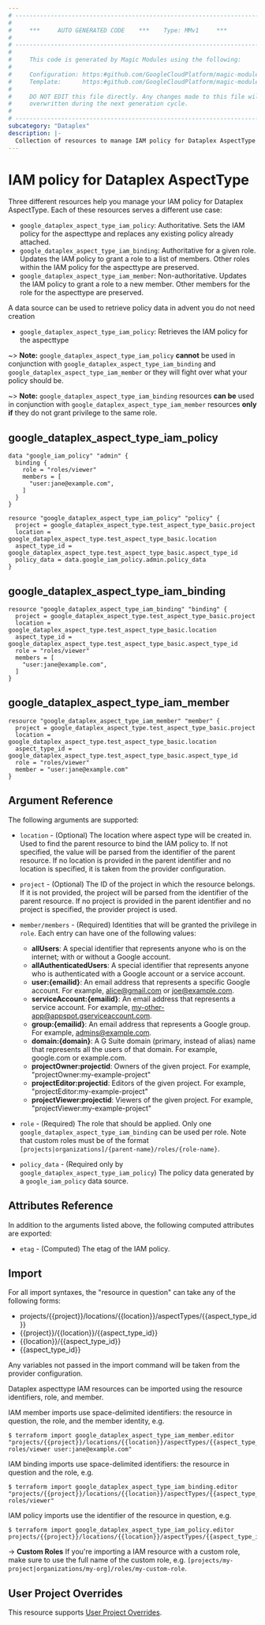 ```yaml
---
# ----------------------------------------------------------------------------
#
#     ***     AUTO GENERATED CODE    ***    Type: MMv1     ***
#
# ----------------------------------------------------------------------------
#
#     This code is generated by Magic Modules using the following:
#
#     Configuration: https:#github.com/GoogleCloudPlatform/magic-modules/tree/main/mmv1/products/dataplex/AspectType.yaml
#     Template:      https:#github.com/GoogleCloudPlatform/magic-modules/tree/main/mmv1/templates/terraform/resource_iam.html.markdown.tmpl
#
#     DO NOT EDIT this file directly. Any changes made to this file will be
#     overwritten during the next generation cycle.
#
# ----------------------------------------------------------------------------
subcategory: "Dataplex"
description: |-
  Collection of resources to manage IAM policy for Dataplex AspectType
---
```


# IAM policy for Dataplex AspectType
Three different resources help you manage your IAM policy for Dataplex AspectType. Each of these resources serves a different use case:

* `google_dataplex_aspect_type_iam_policy`: Authoritative. Sets the IAM policy for the aspecttype and replaces any existing policy already attached.
* `google_dataplex_aspect_type_iam_binding`: Authoritative for a given role. Updates the IAM policy to grant a role to a list of members. Other roles within the IAM policy for the aspecttype are preserved.
* `google_dataplex_aspect_type_iam_member`: Non-authoritative. Updates the IAM policy to grant a role to a new member. Other members for the role for the aspecttype are preserved.

A data source can be used to retrieve policy data in advent you do not need creation

* `google_dataplex_aspect_type_iam_policy`: Retrieves the IAM policy for the aspecttype

~> **Note:** `google_dataplex_aspect_type_iam_policy` **cannot** be used in conjunction with `google_dataplex_aspect_type_iam_binding` and `google_dataplex_aspect_type_iam_member` or they will fight over what your policy should be.

~> **Note:** `google_dataplex_aspect_type_iam_binding` resources **can be** used in conjunction with `google_dataplex_aspect_type_iam_member` resources **only if** they do not grant privilege to the same role.



## google_dataplex_aspect_type_iam_policy

```hcl
data "google_iam_policy" "admin" {
  binding {
    role = "roles/viewer"
    members = [
      "user:jane@example.com",
    ]
  }
}

resource "google_dataplex_aspect_type_iam_policy" "policy" {
  project = google_dataplex_aspect_type.test_aspect_type_basic.project
  location = google_dataplex_aspect_type.test_aspect_type_basic.location
  aspect_type_id = google_dataplex_aspect_type.test_aspect_type_basic.aspect_type_id
  policy_data = data.google_iam_policy.admin.policy_data
}
```

## google_dataplex_aspect_type_iam_binding

```hcl
resource "google_dataplex_aspect_type_iam_binding" "binding" {
  project = google_dataplex_aspect_type.test_aspect_type_basic.project
  location = google_dataplex_aspect_type.test_aspect_type_basic.location
  aspect_type_id = google_dataplex_aspect_type.test_aspect_type_basic.aspect_type_id
  role = "roles/viewer"
  members = [
    "user:jane@example.com",
  ]
}
```

## google_dataplex_aspect_type_iam_member

```hcl
resource "google_dataplex_aspect_type_iam_member" "member" {
  project = google_dataplex_aspect_type.test_aspect_type_basic.project
  location = google_dataplex_aspect_type.test_aspect_type_basic.location
  aspect_type_id = google_dataplex_aspect_type.test_aspect_type_basic.aspect_type_id
  role = "roles/viewer"
  member = "user:jane@example.com"
}
```


## Argument Reference

The following arguments are supported:

* `location` - (Optional) The location where aspect type will be created in.
 Used to find the parent resource to bind the IAM policy to. If not specified,
  the value will be parsed from the identifier of the parent resource. If no location is provided in the parent identifier and no
  location is specified, it is taken from the provider configuration.

* `project` - (Optional) The ID of the project in which the resource belongs.
    If it is not provided, the project will be parsed from the identifier of the parent resource. If no project is provided in the parent identifier and no project is specified, the provider project is used.

* `member/members` - (Required) Identities that will be granted the privilege in `role`.
  Each entry can have one of the following values:
  * **allUsers**: A special identifier that represents anyone who is on the internet; with or without a Google account.
  * **allAuthenticatedUsers**: A special identifier that represents anyone who is authenticated with a Google account or a service account.
  * **user:{emailid}**: An email address that represents a specific Google account. For example, alice@gmail.com or joe@example.com.
  * **serviceAccount:{emailid}**: An email address that represents a service account. For example, my-other-app@appspot.gserviceaccount.com.
  * **group:{emailid}**: An email address that represents a Google group. For example, admins@example.com.
  * **domain:{domain}**: A G Suite domain (primary, instead of alias) name that represents all the users of that domain. For example, google.com or example.com.
  * **projectOwner:projectid**: Owners of the given project. For example, "projectOwner:my-example-project"
  * **projectEditor:projectid**: Editors of the given project. For example, "projectEditor:my-example-project"
  * **projectViewer:projectid**: Viewers of the given project. For example, "projectViewer:my-example-project"

* `role` - (Required) The role that should be applied. Only one
    `google_dataplex_aspect_type_iam_binding` can be used per role. Note that custom roles must be of the format
    `[projects|organizations]/{parent-name}/roles/{role-name}`.

* `policy_data` - (Required only by `google_dataplex_aspect_type_iam_policy`) The policy data generated by
  a `google_iam_policy` data source.

## Attributes Reference

In addition to the arguments listed above, the following computed attributes are
exported:

* `etag` - (Computed) The etag of the IAM policy.

## Import

For all import syntaxes, the "resource in question" can take any of the following forms:

* projects/{{project}}/locations/{{location}}/aspectTypes/{{aspect_type_id}}
* {{project}}/{{location}}/{{aspect_type_id}}
* {{location}}/{{aspect_type_id}}
* {{aspect_type_id}}

Any variables not passed in the import command will be taken from the provider configuration.

Dataplex aspecttype IAM resources can be imported using the resource identifiers, role, and member.

IAM member imports use space-delimited identifiers: the resource in question, the role, and the member identity, e.g.
```
$ terraform import google_dataplex_aspect_type_iam_member.editor "projects/{{project}}/locations/{{location}}/aspectTypes/{{aspect_type_id}} roles/viewer user:jane@example.com"
```

IAM binding imports use space-delimited identifiers: the resource in question and the role, e.g.
```
$ terraform import google_dataplex_aspect_type_iam_binding.editor "projects/{{project}}/locations/{{location}}/aspectTypes/{{aspect_type_id}} roles/viewer"
```

IAM policy imports use the identifier of the resource in question, e.g.
```
$ terraform import google_dataplex_aspect_type_iam_policy.editor projects/{{project}}/locations/{{location}}/aspectTypes/{{aspect_type_id}}
```

-> **Custom Roles** If you're importing a IAM resource with a custom role, make sure to use the
 full name of the custom role, e.g. `[projects/my-project|organizations/my-org]/roles/my-custom-role`.

## User Project Overrides

This resource supports [User Project Overrides](https://registry.terraform.io/providers/hashicorp/google/latest/docs/guides/provider_reference#user_project_override).
